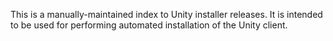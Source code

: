 This is a manually-maintained index to Unity installer releases.
It is intended to be used for performing automated installation of the Unity client.
